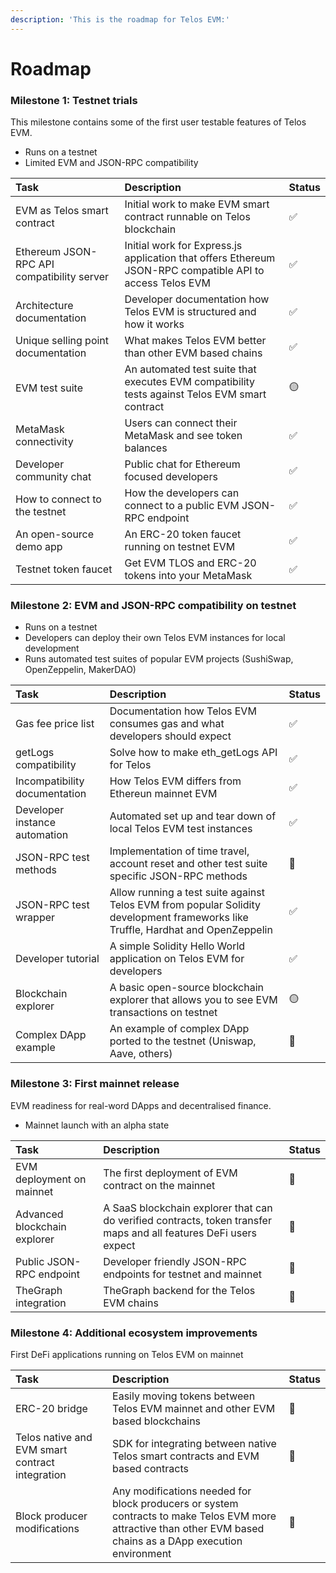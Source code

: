 ```yaml
---
description: 'This is the roadmap for Telos EVM:'
---
```


# Roadmap

### Milestone 1: Testnet trials 

This milestone contains some of the first user testable features of Telos EVM.

* Runs on a testnet
* Limited EVM and JSON-RPC compatibility

<table>
  <thead>
    <tr>
      <th style="text-align:left">Task</th>
      <th style="text-align:left">Description</th>
      <th style="text-align:left">Status</th>
    </tr>
  </thead>
  <tbody>
    <tr>
      <td style="text-align:left">EVM as Telos smart contract</td>
      <td style="text-align:left">Initial work to make EVM smart contract runnable on Telos blockchain</td>
      <td
      style="text-align:left">&#x2705;</td>
    </tr>
    <tr>
      <td style="text-align:left">Ethereum JSON-RPC API compatibility server</td>
      <td style="text-align:left">Initial work for Express.js application that offers Ethereum JSON-RPC
        compatible API to access Telos EVM</td>
      <td style="text-align:left">
        <p>&#x2705;</p>
        <p></p>
      </td>
    </tr>
    <tr>
      <td style="text-align:left">Architecture documentation</td>
      <td style="text-align:left">Developer documentation how Telos EVM is structured and how it works</td>
      <td
      style="text-align:left">&#x2705;</td>
    </tr>
    <tr>
      <td style="text-align:left">Unique selling point documentation</td>
      <td style="text-align:left">What makes Telos EVM better than other EVM based chains</td>
      <td style="text-align:left">&#x2705;</td>
    </tr>
    <tr>
      <td style="text-align:left">EVM test suite</td>
      <td style="text-align:left">An automated test suite that executes EVM compatibility tests against
        Telos EVM smart contract</td>
      <td style="text-align:left">&#x1F7E1;</td>
    </tr>
    <tr>
      <td style="text-align:left">MetaMask connectivity</td>
      <td style="text-align:left">Users can connect their MetaMask and see token balances</td>
      <td style="text-align:left">&#x2705;</td>
    </tr>
    <tr>
      <td style="text-align:left">Developer community chat</td>
      <td style="text-align:left">Public chat for Ethereum focused developers</td>
      <td style="text-align:left">&#x2705;</td>
    </tr>
    <tr>
      <td style="text-align:left">How to connect to the testnet</td>
      <td style="text-align:left">How the developers can connect to a public EVM JSON-RPC endpoint</td>
      <td
      style="text-align:left">&#x2705;</td>
    </tr>
    <tr>
      <td style="text-align:left">An open-source demo app</td>
      <td style="text-align:left">An ERC-20 token faucet running on testnet EVM</td>
      <td style="text-align:left">&#x2705;</td>
    </tr>
    <tr>
      <td style="text-align:left">Testnet token faucet</td>
      <td style="text-align:left">Get EVM TLOS and ERC-20 tokens into your MetaMask</td>
      <td style="text-align:left">&#x2705;</td>
    </tr>
  </tbody>
</table>

### Milestone 2: EVM and JSON-RPC compatibility on testnet

* Runs on a testnet
* Developers can deploy their own Telos EVM instances for local development
* Runs automated test suites of popular EVM projects \(SushiSwap, OpenZeppelin, MakerDAO\)

| Task | Description | Status |
| :--- | :--- | :--- |
| Gas fee price list | Documentation how Telos EVM consumes gas and what developers should expect | ✅ |
| getLogs compatibility | Solve how to make eth\_getLogs API for Telos | ✅ |
| Incompatibility documentation | How Telos EVM differs from Ethereun mainnet EVM | ✅ |
| Developer instance automation | Automated set up and tear down of local Telos EVM test instances | ✅ |
| JSON-RPC test methods | Implementation of time travel, account reset and other test suite specific JSON-RPC methods | 🛑 |
| JSON-RPC test wrapper | Allow running a test suite against Telos EVM from popular Solidity development frameworks like Truffle, Hardhat and OpenZeppelin | ✅ |
| Developer tutorial | A simple Solidity Hello World application on Telos EVM for developers | ✅ |
| Blockchain explorer | A basic open-source blockchain explorer that allows you to see EVM transactions on testnet | 🟡 |
| Complex DApp example | An example of complex DApp ported to the testnet \(Uniswap, Aave, others\) | 🛑 |

### Milestone 3: First mainnet release

EVM readiness for real-word DApps and decentralised finance.

* Mainnet launch with an alpha state

| Task  | Description | Status |
| :--- | :--- | :--- |
| EVM deployment on mainnet | The first deployment of EVM contract on the mainnet | 🛑 |
| Advanced blockchain explorer | A SaaS blockchain explorer that can do verified contracts, token transfer maps and all features DeFi users expect | 🛑 |
| Public JSON-RPC endpoint | Developer friendly JSON-RPC endpoints for testnet and mainnet | 🛑 |
| TheGraph integration | TheGraph backend for the Telos EVM chains | 🛑 |

### Milestone 4: Additional ecosystem improvements

First DeFi applications running on Telos EVM on mainnet

| Task | Description | Status |
| :--- | :--- | :--- |
| ERC-20 bridge | Easily moving tokens between Telos EVM mainnet and other EVM based  blockchains | 🛑 |
| Telos native and EVM smart contract integration | SDK for integrating between native Telos smart contracts and EVM based contracts | 🛑 |
| Block producer modifications | Any modifications needed for block producers or system contracts to make Telos EVM more attractive than other EVM based chains as a DApp execution environment | 🛑 |



